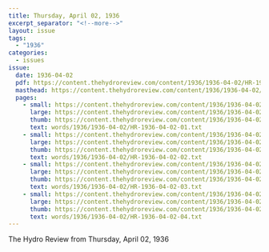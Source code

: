 ```yaml
---
title: Thursday, April 02, 1936
excerpt_separator: "<!--more-->"
layout: issue
tags:
  - "1936"
categories:
  - issues
issue:
  date: 1936-04-02
  pdf: https://content.thehydroreview.com/content/1936/1936-04-02/HR-1936-04-02.pdf
  masthead: https://content.thehydroreview.com/content/1936/1936-04-02/masthead/HR-1936-04-02.jpg
  pages:
    - small: https://content.thehydroreview.com/content/1936/1936-04-02/small/HR-1936-04-02-01.jpg
      large: https://content.thehydroreview.com/content/1936/1936-04-02/large/HR-1936-04-02-01.jpg
      thumb: https://content.thehydroreview.com/content/1936/1936-04-02/thumbnails/HR-1936-04-02-01.jpg
      text: words/1936/1936-04-02/HR-1936-04-02-01.txt
    - small: https://content.thehydroreview.com/content/1936/1936-04-02/small/HR-1936-04-02-02.jpg
      large: https://content.thehydroreview.com/content/1936/1936-04-02/large/HR-1936-04-02-02.jpg
      thumb: https://content.thehydroreview.com/content/1936/1936-04-02/thumbnails/HR-1936-04-02-02.jpg
      text: words/1936/1936-04-02/HR-1936-04-02-02.txt
    - small: https://content.thehydroreview.com/content/1936/1936-04-02/small/HR-1936-04-02-03.jpg
      large: https://content.thehydroreview.com/content/1936/1936-04-02/large/HR-1936-04-02-03.jpg
      thumb: https://content.thehydroreview.com/content/1936/1936-04-02/thumbnails/HR-1936-04-02-03.jpg
      text: words/1936/1936-04-02/HR-1936-04-02-03.txt
    - small: https://content.thehydroreview.com/content/1936/1936-04-02/small/HR-1936-04-02-04.jpg
      large: https://content.thehydroreview.com/content/1936/1936-04-02/large/HR-1936-04-02-04.jpg
      thumb: https://content.thehydroreview.com/content/1936/1936-04-02/thumbnails/HR-1936-04-02-04.jpg
      text: words/1936/1936-04-02/HR-1936-04-02-04.txt
---
```


The Hydro Review from Thursday, April 02, 1936

<!--more-->

